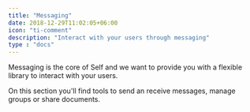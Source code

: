 ```yaml
---
title: "Messaging"
date: 2018-12-29T11:02:05+06:00
icon: "ti-comment"
description: "Interact with your users through messaging"
type : "docs"
---
```


Messaging is the core of Self and we want to provide you with a flexible library to interact with your users. 

On this section you'll find tools to send an receive messages, manage groups or share documents.
